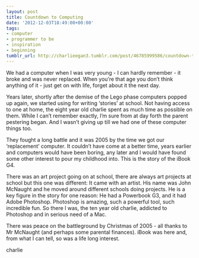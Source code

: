 ```yaml
---
layout: post
title: Countdown to Computing
date: '2012-12-03T18:49:00+00:00'
tags:
- computer
- programmer to be
- inspiration
- beginning
tumblr_url: http://charlieegan3.tumblr.com/post/46785999586/countdown-to-computing
---
```

We had a computer when I was very young - I can hardly remember - it broke and was never replaced. When you’re that age you don’t think anything of it - just get on with life, forget about it the next day.

Years later, shortly after the demise of the Lego phase computers popped up again, we started using for writing ‘stories’ at school. Not having access to one at home, the eight year old charlie spent as much time as possible on them. While I can’t remember exactly, I’m sure from at day forth the parent pestering began. And I wasn’t giving up till we had one of these computer things too.

They fought a long battle and it was 2005 by the time we got our ‘replacement’ computer. It couldn’t have come at a better time, years earlier and computers would have been boring, any later and I would have found some other interest to pour my childhood into. This is the story of the iBook G4.

There was an art project going on at school, there are always art projects at school but this one was different: It came with an artist. His name was John McNaught and he moved around different schools doing projects. He is a key figure in the story for one reason: He had a Powerbook G3, and it had Adobe Photoshop. Photoshop is amazing, such a powerful tool, such incredible fun. So there I was, the ten year old charlie, addicted to Photoshop and in serious need of a Mac.

There was peace on the battleground by Christmas of 2005 - all thanks to Mr McNaught (and perhaps some parental finances). iBook was here and, from what I can tell, so was a life long interest.

charlie
